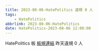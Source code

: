 ```yaml
---
title: 2023-08-06-HatePolitics 違規 0 人
tags:
    - HatePolitics
abbrlink: 2023-08-06-HatePolitics
date: HatePolitics-2023-08-06 12:00:00
---
```

HatePolitics 板 [板規連結](https://www.ptt.cc/bbs/HatePolitics/M.1617115262.A.D60.html)
昨天違規 0 人
